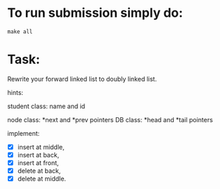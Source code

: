 # To run submission simply do:
```
make all
```

# Task:
Rewrite your forward linked list to doubly linked list.

hints:

student class: name and id

node class: *next and *prev pointers
DB class: *head and *tail pointers

implement:
- [x] insert at middle,
- [x] insert at back,
- [x] insert at front,
- [x] delete at back,
- [x] delete at middle. 